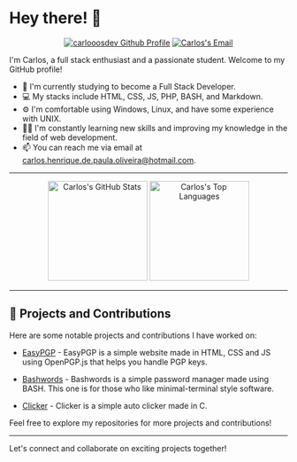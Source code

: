 # Hey there! 👋

<p align="center">
    <a href="https://github.com/carlooosdev"><img src="https://img.shields.io/badge/Github-carlooosdev-blue?style=for-the-badge&logo=github" alt="carlooosdev Github Profile"></a>
    <a href="mailto:carlos.henrique.de.paula.oliveira@hotmail.com"><img src="https://img.shields.io/badge/Email-carlos.henrique.de.paula.oliveira@hotmail.com-orange?style=for-the-badge&logo=mail.ru" alt="Carlos's Email"></a>
</p>

I'm Carlos, a full stack enthusiast and a passionate student. Welcome to my GitHub profile! 

- 🌱 I'm currently studying to become a Full Stack Developer.
- 💻 My stacks include HTML, CSS, JS, PHP, BASH, and Markdown.
- ⚙️ I'm comfortable using Windows, Linux, and have some experience with UNIX.
- 👨‍🎓 I'm constantly learning new skills and improving my knowledge in the field of web development.
- 📫 You can reach me via email at carlos.henrique.de.paula.oliveira@hotmail.com.

---

<p align="center">
    <img height="180em" src="https://github-readme-stats.vercel.app/api?username=carlooosdev&count_private=true&show_icons=true&theme=dark" alt="Carlos's GitHub Stats">
    <img height="180em" src="https://github-readme-stats.vercel.app/api/top-langs/?username=carlooosdev&theme=dark&layout=compact" alt="Carlos's Top Languages">
</p>

---

## 🚀 Projects and Contributions

Here are some notable projects and contributions I have worked on:

- [EasyPGP](https://github.com/carlooosdev/easypgp) - EasyPGP is a simple website made in HTML, CSS and JS using OpenPGP.js that helps you handle PGP keys.

- [Bashwords](https://github.com/carlooosdev/bashwords) - Bashwords is a simple password manager made using BASH. This one is for those who like minimal-terminal style software.

- [Clicker](https://github.com/carlooosdev/clicker) - Clicker is a simple auto clicker made in C.

Feel free to explore my repositories for more projects and contributions!

---

Let's connect and collaborate on exciting projects together!
